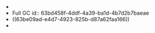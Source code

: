-
- Full GC
  id:: 63bd458f-4ddf-4a39-ba1d-4b7d2b7baeae
- ((63be09ad-e4d7-4923-825b-d87a62faa166))
-
